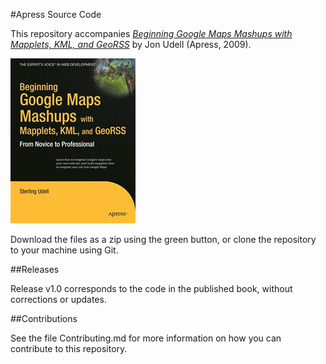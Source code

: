 #Apress Source Code

This repository accompanies [*Beginning Google Maps Mashups with Mapplets, KML, and GeoRSS*](http://www.apress.com/9781430216209) by Jon Udell (Apress, 2009).

![Cover image](9781430216209.jpg)

Download the files as a zip using the green button, or clone the repository to your machine using Git.

##Releases

Release v1.0 corresponds to the code in the published book, without corrections or updates.

##Contributions

See the file Contributing.md for more information on how you can contribute to this repository.

